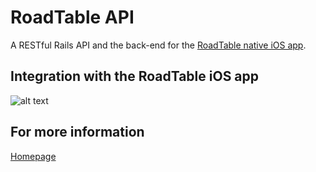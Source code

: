 # RoadTable API

A RESTful Rails API and the back-end for the [RoadTable native iOS app](https://github.com/roadtable/roadtable-ios).

## Integration with the RoadTable iOS app
![alt text](https://www.youtube.com/watch?v=fHweuj7RcwM)

## For more information

[Homepage](http://roadtable.herokuapp.com)
